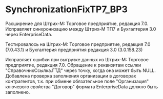 # SynchronizationFixTP7_BP3 
Расширение для Штрих-М: Торговое предприятие, редакция 7.0.
Исправляет синхронизацию между Штрих-М ТП7 и Бухгалтерия 3.0 через EnterpriseData.

Тестировалось на Штрих-М: Торговое предприятие, редакция 7.0 (7.0.43.1) и Бухгалтерия предприятия редакция 3.0 (3.0.158.23)

Исправляет ошибки при выгрузке данных из Штрих-М: Торговое предприятие, редакция 7.0. Обращение к реквизитам ссылки "СправочникСсылка.ГТД" через точку, когда она может быть NULL.
Добавлена проверка заполнения организации в договорах контрагентов, т.к. при обмене обязательное поле "Организация" ключевого свойства "Договор" формата EnterpriseData должно быть заполнено.
